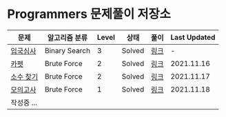 # Programmers 문제풀이 저장소

| 문제 | 알고리즘 분류 | Level | 상태 | 풀이 | Last Updated |
| --- | --- | --- | --- | --- | --- |
| [입국심사](https://programmers.co.kr/learn/courses/30/lessons/43238) | Binary Search | 3 | Solved | [링크](https://praetoriani.tistory.com/26) | - |
| [카펫](https://programmers.co.kr/learn/courses/30/lessons/42842) | Brute Force | 2 | Solved | [링크](https://praetoriani.tistory.com/9) | 2021.11.16 |
| [소수 찾기](https://programmers.co.kr/learn/courses/30/lessons/42839) | Brute Force | 2 | Solved | [링크](https://praetoriani.tistory.com/8) | 2021.11.17 |
| [모의고사](https://programmers.co.kr/learn/courses/30/lessons/42840) | Brute Force | 1 | Solved | [링크](https://praetoriani.tistory.com/7) | 2021.11.18 |
| 작성중 ...| 
